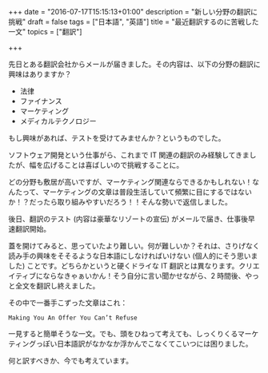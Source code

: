 +++
date = "2016-07-17T15:15:13+01:00"
description = "新しい分野の翻訳に挑戦"
draft = false
tags = ["日本語", "英語"]
title = "最近翻訳するのに苦戦した一文"
topics = ["翻訳"]

+++

先日とある翻訳会社からメールが届きました。その内容は、以下の分野の翻訳に興味はありますか？

- 法律
- ファイナンス
- マーケティング
- メディカルテクノロジー

もし興味があれば、テストを受けてみませんか？というものでした。

<!--more-->

ソフトウェア開発という仕事がら、これまで IT 関連の翻訳のみ経験してきましたが、幅を広げることは喜ばしいので挑戦することに。

どの分野も敷居が高いですが、マーケティング関連ならできるかもしれない！なんたって、マーケティングの文章は普段生活していて頻繁に目にするではないか！？だったら取り組みやすいだろう！！そんな勢いで返信しました。

後日、翻訳のテスト (内容は豪華なリゾートの宣伝) がメールで届き、仕事後早速翻訳開始。

蓋を開けてみると、思っていたより難しい。何が難しいか？それは、さりげなく読み手の興味をそそるような日本語にしなければいけない (個人的にそう思いました) ことです。どちらかというと硬くドライな IT 翻訳とは異なります。クリエイティブにならなきゃぁいかん！そう自分に言い聞かせながら、2 時間後、やっと全文を翻訳し終えました。

その中で一番手こずった文章はこれ：

```
Making You An Offer You Can’t Refuse
```

一見すると簡単そうな一文。でも、頭をひねって考えても、しっくりくるマーケティングっぽい日本語訳がなかなか浮かんでこなくてこいつには困りました。

何と訳すべきか、今でも考えています。